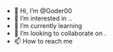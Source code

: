 - 👋 Hi, I’m @Goder00 
- 👀 I’m interested in .. 
- 🌱 I’m currently learning 
- 💞️ I’m looking to collaborate on .
- 📫 How to reach me  

